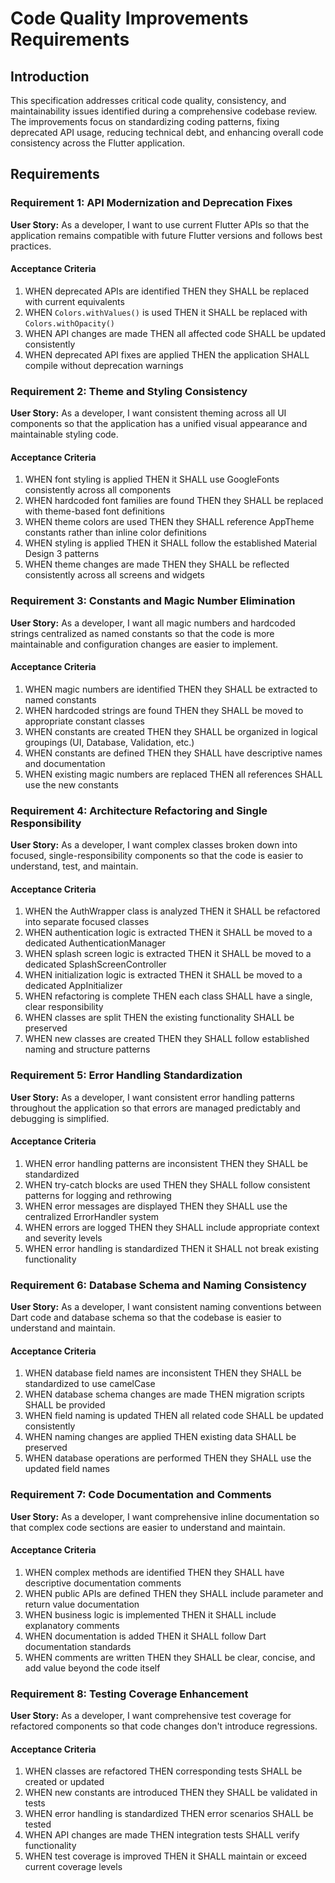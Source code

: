 # Code Quality Improvements Requirements

## Introduction

This specification addresses critical code quality, consistency, and maintainability issues identified during a comprehensive codebase review. The improvements focus on standardizing coding patterns, fixing deprecated API usage, reducing technical debt, and enhancing overall code consistency across the Flutter application.

## Requirements

### Requirement 1: API Modernization and Deprecation Fixes

**User Story:** As a developer, I want to use current Flutter APIs so that the application remains compatible with future Flutter versions and follows best practices.

#### Acceptance Criteria

1. WHEN deprecated APIs are identified THEN they SHALL be replaced with current equivalents
2. WHEN `Colors.withValues()` is used THEN it SHALL be replaced with `Colors.withOpacity()`
3. WHEN API changes are made THEN all affected code SHALL be updated consistently
4. WHEN deprecated API fixes are applied THEN the application SHALL compile without deprecation warnings

### Requirement 2: Theme and Styling Consistency

**User Story:** As a developer, I want consistent theming across all UI components so that the application has a unified visual appearance and maintainable styling code.

#### Acceptance Criteria

1. WHEN font styling is applied THEN it SHALL use GoogleFonts consistently across all components
2. WHEN hardcoded font families are found THEN they SHALL be replaced with theme-based font definitions
3. WHEN theme colors are used THEN they SHALL reference AppTheme constants rather than inline color definitions
4. WHEN styling is applied THEN it SHALL follow the established Material Design 3 patterns
5. WHEN theme changes are made THEN they SHALL be reflected consistently across all screens and widgets

### Requirement 3: Constants and Magic Number Elimination

**User Story:** As a developer, I want all magic numbers and hardcoded strings centralized as named constants so that the code is more maintainable and configuration changes are easier to implement.

#### Acceptance Criteria

1. WHEN magic numbers are identified THEN they SHALL be extracted to named constants
2. WHEN hardcoded strings are found THEN they SHALL be moved to appropriate constant classes
3. WHEN constants are created THEN they SHALL be organized in logical groupings (UI, Database, Validation, etc.)
4. WHEN constants are defined THEN they SHALL have descriptive names and documentation
5. WHEN existing magic numbers are replaced THEN all references SHALL use the new constants

### Requirement 4: Architecture Refactoring and Single Responsibility

**User Story:** As a developer, I want complex classes broken down into focused, single-responsibility components so that the code is easier to understand, test, and maintain.

#### Acceptance Criteria

1. WHEN the AuthWrapper class is analyzed THEN it SHALL be refactored into separate focused classes
2. WHEN authentication logic is extracted THEN it SHALL be moved to a dedicated AuthenticationManager
3. WHEN splash screen logic is extracted THEN it SHALL be moved to a dedicated SplashScreenController
4. WHEN initialization logic is extracted THEN it SHALL be moved to a dedicated AppInitializer
5. WHEN refactoring is complete THEN each class SHALL have a single, clear responsibility
6. WHEN classes are split THEN the existing functionality SHALL be preserved
7. WHEN new classes are created THEN they SHALL follow established naming and structure patterns

### Requirement 5: Error Handling Standardization

**User Story:** As a developer, I want consistent error handling patterns throughout the application so that errors are managed predictably and debugging is simplified.

#### Acceptance Criteria

1. WHEN error handling patterns are inconsistent THEN they SHALL be standardized
2. WHEN try-catch blocks are used THEN they SHALL follow consistent patterns for logging and rethrowing
3. WHEN error messages are displayed THEN they SHALL use the centralized ErrorHandler system
4. WHEN errors are logged THEN they SHALL include appropriate context and severity levels
5. WHEN error handling is standardized THEN it SHALL not break existing functionality

### Requirement 6: Database Schema and Naming Consistency

**User Story:** As a developer, I want consistent naming conventions between Dart code and database schema so that the codebase is easier to understand and maintain.

#### Acceptance Criteria

1. WHEN database field names are inconsistent THEN they SHALL be standardized to use camelCase
2. WHEN database schema changes are made THEN migration scripts SHALL be provided
3. WHEN field naming is updated THEN all related code SHALL be updated consistently
4. WHEN naming changes are applied THEN existing data SHALL be preserved
5. WHEN database operations are performed THEN they SHALL use the updated field names

### Requirement 7: Code Documentation and Comments

**User Story:** As a developer, I want comprehensive inline documentation so that complex code sections are easier to understand and maintain.

#### Acceptance Criteria

1. WHEN complex methods are identified THEN they SHALL have descriptive documentation comments
2. WHEN public APIs are defined THEN they SHALL include parameter and return value documentation
3. WHEN business logic is implemented THEN it SHALL include explanatory comments
4. WHEN documentation is added THEN it SHALL follow Dart documentation standards
5. WHEN comments are written THEN they SHALL be clear, concise, and add value beyond the code itself

### Requirement 8: Testing Coverage Enhancement

**User Story:** As a developer, I want comprehensive test coverage for refactored components so that code changes don't introduce regressions.

#### Acceptance Criteria

1. WHEN classes are refactored THEN corresponding tests SHALL be created or updated
2. WHEN new constants are introduced THEN they SHALL be validated in tests
3. WHEN error handling is standardized THEN error scenarios SHALL be tested
4. WHEN API changes are made THEN integration tests SHALL verify functionality
5. WHEN test coverage is improved THEN it SHALL maintain or exceed current coverage levels